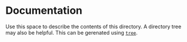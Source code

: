 # Documentation

Use this space to describe the contents of this directory. 
A directory tree may also be helpful. 
This can be gerenated using [`tree`](https://www.geeksforgeeks.org/tree-command-unixlinux/).